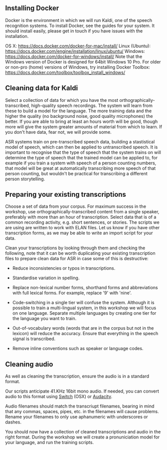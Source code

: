 ## Installing Docker

Docker is the environment in which we will run Kaldi, one of the speech recognition systems. To install Docker, see the guides for your system. It should install easily, please get in touch if you have issues with the installation.

OS X: https://docs.docker.com/docker-for-mac/install/
Linux (Ubuntu): https://docs.docker.com/engine/installation/linux/ubuntu/
Windows: https://docs.docker.com/docker-for-windows/install/
Note that the Windows version of Docker is designed for 64bit Windows 10 Pro. For older or non-pro (home) versions of Windows, try installing Docker Toolbox: https://docs.docker.com/toolbox/toolbox_install_windows/


## Cleaning data for Kaldi

Select a collection of data for which you have the most orthographically-transcribed, high-quality speech recordings. The system will learn from these to build a model for the language. The more training data and the higher the quality (no background noise, good quality microphones) the better. If you are able to bring at least an hours worth will be good, though more will give the system greater amounts of material from which to learn. If you don't have data, fear not, we will provide some.

ASR systems train on pre-transcribed speech data, building a stastistical model of speech, which can then be applied to untranscribed speech. It is important to recognise that the type of speech that the system trains on will determine the type of speech that the trained model can be applied to, for example if you train a system with speech of a person counting numbers, that model will be great at automatically transcribing more speech of that person counting, but wouldn't be practical for transcribing a different person storytelling.

## Preparing your existing transcriptions

Choose a set of data from your corpus. For maximum success in the workshop, use orthographically-transcribed content from a single speaker, preferably with more than an hour of transcription. Select data that is of a common recording activity, e.g. short sentences, or stories. The scripts we are using are written to work with ELAN files. Let us know if you have other transcription forms, as we may be able to write an import script for your data.

Clean your transcriptions by looking through them and checking the following, note that it can be worth duplicating your existing transcription files to prepare clean data for ASR in case some of this is destructive:

- Reduce inconsistencies or typos in transcriptions.

- Standardise variation in spelling.

- Replace non-lexical number forms, shorthand forms and abbreviations with full lexical forms. For example, replace '9' with 'nine'.

- Code-switching in a single tier will confuse the system. Although it is possible to train a multi-lingual system, in this workshop we will focus on one language. Separate multiple languages by creating one tier for the language you want to train.

- Out-of-vocabulary words (words that are in the corpus but not in the lexicon) will reduce the accuracy. Ensure that everything in the speech signal is transcribed.

- Remove inline conventions such as speaker or language codes.


## Cleaning audio 

As well as cleaning the transcription, ensure the audio is in a standard format. 

Our scripts anticipate 41.KHz 16bit mono audio. If needed, you can convert audio to this format using [Switch](http://www.nch.com.au/switch/index.html) (OSX) or [Audacity](http://www.audacityteam.org/). 

Audio filenames should match the transcriupt filenames, bearing in mind that any commas, spaces, pipes, etc. in the filenames will cause problems. Rename your filenames to only use aphanumeric with underscores or dashes.


You should now have a collection of cleaned transcriptions and audio in the right format. During the workshop we will create a pronuniciation model for your language, and run the training scripts. 
